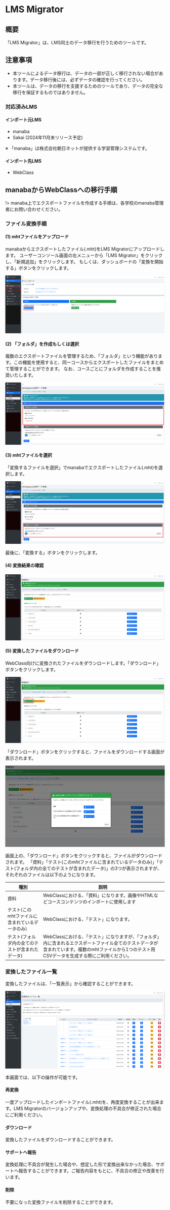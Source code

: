 # LMS Migrator

## 概要

「LMS Migrator」は、LMS同士のデータ移行を行うためのツールです。

## 注意事項

* 本ツールによるデータ移行は、データの一部が正しく移行されない場合があります。データ移行後には、必ずデータの確認を行ってください。
* 本ツールは、データの移行を支援するためのツールであり、データの完全な移行を保証するものではありません。

### 対応済みLMS

#### インポート元LMS

* manaba
* Sakai (2024年11月末リリース予定)

※ 「manaba」は株式会社朝日ネットが提供する学習管理システムです。

#### インポート先LMS

* WebClass

## manabaからWebClassへの移行手順

!> manaba上でエクスポートファイルを作成する手順は、各学校のmanaba管理者にお問い合わせください。

### ファイル変換手順

#### (1) mhtファイルをアップロード

manabaからエクスポートしたファイル(.mht)をLMS Migratorにアップロードします。
ユーザーコンソール画面の左メニューから「LMS Migrator」をクリックし、「新規追加」をクリックします。
もしくは、ダッシュボードの「変換を開始する」ボタンをクリックします。

![alt text](image-1.png)

#### (2) 「フォルダ」を作成もしくは選択

複数のエクスポートファイルを管理するため、「フォルダ」という機能があります。この機能を使用すると、同一コースからエクスポートしたファイルをまとめて管理することができます。
なお、コースごとにフォルダを作成することを推奨いたします。

![コンソール画面 フォルダ](image-2.png)

#### (3) mhtファイルを選択

「変換するファイルを選択」でmanabaでエクスポートしたファイル(.mht)を選択します。

![コンソール画面 mhtファイル選択](image-3.png)

最後に、「変換する」ボタンをクリックします。

#### (4) 変換結果の確認

![alt text](image-4.png)

#### (5) 変換したファイルをダウンロード

WebClass向けに変換されたファイルをダウンロードします。「ダウンロード」ボタンをクリックします。

![alt text](image-5.png)

「ダウンロード」ボタンをクリックすると、ファイルをダウンロードする画面が表示されます。

![alt text](image-6.png)

画面上の、「ダウンロード」ボタンをクリックすると、ファイルがダウンロードされます。
「資料」「テスト(このmhtファイルに含まれているデータのみ)」「テスト(フォルダ内の全てのテストが含まれたデータ)」の3つが表示されますが、それぞれのファイルは以下のようになります。

| 種別 | 説明 |
| --- | --- |
| 資料 | WebClassにおける、「資料」になります。画像やHTMLなどコースコンテンツのインポートに使用します |
| テスト(このmhtファイルに含まれているデータのみ) | WebClassにおける、「テスト」になります。 |
| テスト(フォルダ内の全てのテストが含まれたデータ) | WebClassにおける、「テスト」になりますが、「フォルダ」内に含まれるエクスポートファイル全てのテストデータが含まれています。複数のmhtファイルから1つのテスト用CSVデータを生成する際にご利用ください。 |

### 変換したファイル一覧

変換したファイルは、「一覧表示」から確認することができます。

![alt text](image-7.png)

本画面では、以下の操作が可能です。

#### 再変換

一度アップロードしたインポートファイル(.mht)を、再度変換することが出来ます。LMS Migratorのバージョンアップや、変換処理の不具合が修正された場合にご利用ください。

#### ダウンロード

変換したファイルをダウンロードすることができます。

#### サポートへ報告

変換処理に不具合が発生した場合や、想定した形で変換出来なかった場合、サポートへ報告することができます。ご報告内容をもとに、不具合の修正や改善を行います。

#### 削除

不要になった変換ファイルを削除することができます。